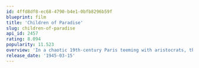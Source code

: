 ```yaml
---
id: 4ffd8df8-ec68-4790-b4e1-0bfb8296b59f
blueprint: film
title: 'Children of Paradise'
slug: children-of-paradise
api_id: 2457
rating: 8.094
popularity: 11.523
overview: 'In a chaotic 19th-century Paris teeming with aristocrats, thieves, psychics, and courtesans, theater mime Baptiste is in love with the mysterious actress Garance. But Garance, in turn, is loved by three other men: pretentious actor Frederick, conniving thief Lacenaire, and Count Edouard of Montray.'
release_date: '1945-03-15'
---
```

